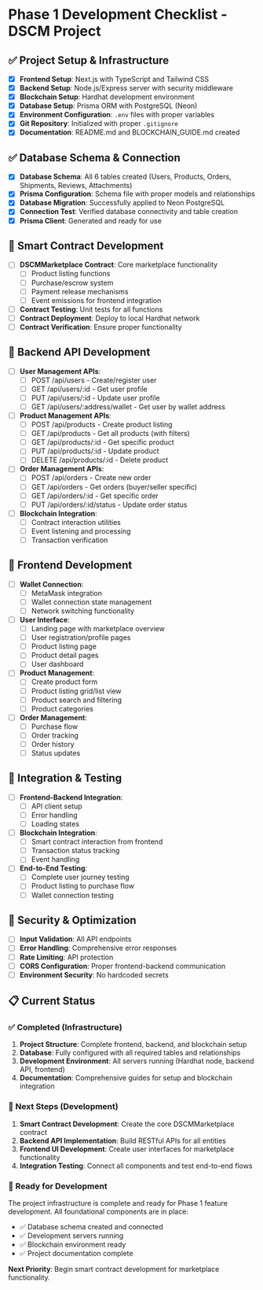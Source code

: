 # Phase 1 Development Checklist - DSCM Project

## ✅ Project Setup & Infrastructure
- [x] **Frontend Setup**: Next.js with TypeScript and Tailwind CSS
- [x] **Backend Setup**: Node.js/Express server with security middleware
- [x] **Blockchain Setup**: Hardhat development environment
- [x] **Database Setup**: Prisma ORM with PostgreSQL (Neon)
- [x] **Environment Configuration**: `.env` files with proper variables
- [x] **Git Repository**: Initialized with proper `.gitignore`
- [x] **Documentation**: README.md and BLOCKCHAIN_GUIDE.md created

## ✅ Database Schema & Connection
- [x] **Database Schema**: All 6 tables created (Users, Products, Orders, Shipments, Reviews, Attachments)
- [x] **Prisma Configuration**: Schema file with proper models and relationships
- [x] **Database Migration**: Successfully applied to Neon PostgreSQL
- [x] **Connection Test**: Verified database connectivity and table creation
- [x] **Prisma Client**: Generated and ready for use

## 🔄 Smart Contract Development
- [ ] **DSCMMarketplace Contract**: Core marketplace functionality
  - [ ] Product listing functions
  - [ ] Purchase/escrow system
  - [ ] Payment release mechanisms
  - [ ] Event emissions for frontend integration
- [ ] **Contract Testing**: Unit tests for all functions
- [ ] **Contract Deployment**: Deploy to local Hardhat network
- [ ] **Contract Verification**: Ensure proper functionality

## 🔄 Backend API Development
- [ ] **User Management APIs**:
  - [ ] POST /api/users - Create/register user
  - [ ] GET /api/users/:id - Get user profile
  - [ ] PUT /api/users/:id - Update user profile
  - [ ] GET /api/users/:address/wallet - Get user by wallet address
- [ ] **Product Management APIs**:
  - [ ] POST /api/products - Create product listing
  - [ ] GET /api/products - Get all products (with filters)
  - [ ] GET /api/products/:id - Get specific product
  - [ ] PUT /api/products/:id - Update product
  - [ ] DELETE /api/products/:id - Delete product
- [ ] **Order Management APIs**:
  - [ ] POST /api/orders - Create new order
  - [ ] GET /api/orders - Get orders (buyer/seller specific)
  - [ ] GET /api/orders/:id - Get specific order
  - [ ] PUT /api/orders/:id/status - Update order status
- [ ] **Blockchain Integration**:
  - [ ] Contract interaction utilities
  - [ ] Event listening and processing
  - [ ] Transaction verification

## 🔄 Frontend Development
- [ ] **Wallet Connection**:
  - [ ] MetaMask integration
  - [ ] Wallet connection state management
  - [ ] Network switching functionality
- [ ] **User Interface**:
  - [ ] Landing page with marketplace overview
  - [ ] User registration/profile pages
  - [ ] Product listing page
  - [ ] Product detail pages
  - [ ] User dashboard
- [ ] **Product Management**:
  - [ ] Create product form
  - [ ] Product listing grid/list view
  - [ ] Product search and filtering
  - [ ] Product categories
- [ ] **Order Management**:
  - [ ] Purchase flow
  - [ ] Order tracking
  - [ ] Order history
  - [ ] Status updates

## 🔄 Integration & Testing
- [ ] **Frontend-Backend Integration**:
  - [ ] API client setup
  - [ ] Error handling
  - [ ] Loading states
- [ ] **Blockchain Integration**:
  - [ ] Smart contract interaction from frontend
  - [ ] Transaction status tracking
  - [ ] Event handling
- [ ] **End-to-End Testing**:
  - [ ] Complete user journey testing
  - [ ] Product listing to purchase flow
  - [ ] Wallet connection testing

## 🔄 Security & Optimization
- [ ] **Input Validation**: All API endpoints
- [ ] **Error Handling**: Comprehensive error responses
- [ ] **Rate Limiting**: API protection
- [ ] **CORS Configuration**: Proper frontend-backend communication
- [ ] **Environment Security**: No hardcoded secrets

## 📋 Current Status

### ✅ Completed (Infrastructure)
1. **Project Structure**: Complete frontend, backend, and blockchain setup
2. **Database**: Fully configured with all required tables and relationships
3. **Development Environment**: All servers running (Hardhat node, backend API, frontend)
4. **Documentation**: Comprehensive guides for setup and blockchain integration

### 🎯 Next Steps (Development)
1. **Smart Contract Development**: Create the core DSCMMarketplace contract
2. **Backend API Implementation**: Build RESTful APIs for all entities
3. **Frontend UI Development**: Create user interfaces for marketplace functionality
4. **Integration Testing**: Connect all components and test end-to-end flows

### 🚀 Ready for Development
The project infrastructure is complete and ready for Phase 1 feature development. All foundational components are in place:
- ✅ Database schema created and connected
- ✅ Development servers running
- ✅ Blockchain environment ready
- ✅ Project documentation complete

**Next Priority**: Begin smart contract development for marketplace functionality.